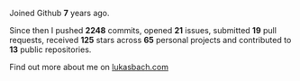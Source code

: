 Joined Github **7** years ago.

Since then I pushed **2248** commits, opened **21** issues, submitted **19** pull requests, received **125** stars across **65** personal projects and contributed to **13** public repositories.

Find out more about me on [lukasbach.com](https://lukasbach.com)

